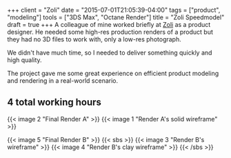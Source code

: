 +++
client = "Zoli"
date = "2015-07-01T21:05:39-04:00"
tags = ["product", "modeling"]
tools = ["3DS Max", "Octane Render"]
title = "Zoli Speedmodel"
draft = true
+++
A colleague of mine worked briefly at [Zoli](http://zoli-inc.com/) as a product designer. He needed some high-res production renders of a product but they had no 3D files to work with, only a low-res photograph.<!--more-->

We didn't have much time, so I needed to deliver something quickly and high quality.

The project gave me some great experience on efficient product modeling and rendering in a real-world scenario.

## 4 total working hours
{{< image 2 "Final Render A" >}}
{{< image 1 "Render A's solid wireframe" >}}

{{< image 5 "Final Render B" >}}
{{< sbs >}}
  {{< image 3 "Render B's wireframe" >}}
  {{< image 4 "Render B's clay wireframe" >}}
{{< /sbs >}}
